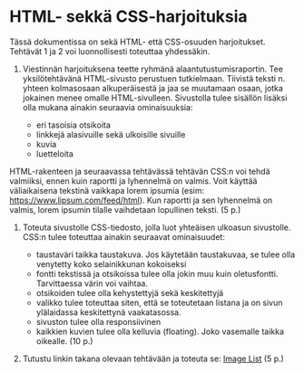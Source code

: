 # HTML- sekkä CSS-harjoituksia

Tässä dokumentissa on sekä HTML- että CSS-osuuden harjoitukset. Tehtävät 1 ja 2 voi luonnollisesti toteuttaa yhdessäkin.

1. Viestinnän harjoituksena teette ryhmänä alaantutustumisraportin. Tee yksilötehtävänä HTML-sivusto perustuen tutkielmaan. Tiivistä teksti n. yhteen kolmasosaan alkuperäisestä ja jaa se muutamaan osaan, jotka jokainen menee omalle HTML-sivulleen. Sivustolla tulee sisällön lisäksi olla mukana ainakin seuraavia ominaisuuksia:

    - eri tasoisia otsikoita
    - linkkejä alasivuille sekä ulkoisille sivuille
    - kuvia
    - luetteloita

HTML-rakenteen ja seuraavassa tehtävässä tehtävän CSS:n voi tehdä valmiiksi, ennen kuin raportti ja lyhennelmä on valmis. Voit käyttää väliaikaisena tekstinä vaikkapa lorem ipsumia (esim: https://www.lipsum.com/feed/html). Kun raportti ja sen lyhennelmä on valmis, lorem ipsumin tilalle vaihdetaan lopullinen teksti. (5 p.)

1. Toteuta sivustolle CSS-tiedosto, jolla luot yhteäisen ulkoasun sivustolle. CSS:n tulee toteuttaa ainakin seuraavat ominaisuudet:

    - taustaväri taikka taustakuva. Jos käytetään taustakuvaa, se tulee olla venytetty koko selainikkunan kokoiseksi
    - fontti tekstissä ja otsikoissa tulee olla jokin muu kuin oletusfontti. Tarvittaessa värin voi vaihtaa.
    - otsikoiden tulee olla kehystettyjä sekä keskitettyjä
    - valikko tulee toteuttaa siten, että se toteutetaan listana ja on sivun ylälaidassa keskitettynä vaakatasossa.
    - sivuston tulee olla responsiivinen
    - kaikkien kuvien tulee olla kelluvia (floating). Joko vasemalle taikka oikealle. (10 p.)

1. Tutustu linkin takana olevaan tehtävään ja toteuta se: [Image List](https://github.com/ilkkamtk/imageList) (5 p.)